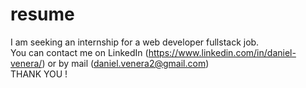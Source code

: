 # resume

I am seeking an internship for a web developer fullstack job.
<br>
You can contact me on LinkedIn (https://www.linkedin.com/in/daniel-venera/) or by mail (daniel.venera2@gmail.com)
<br>
THANK YOU !

